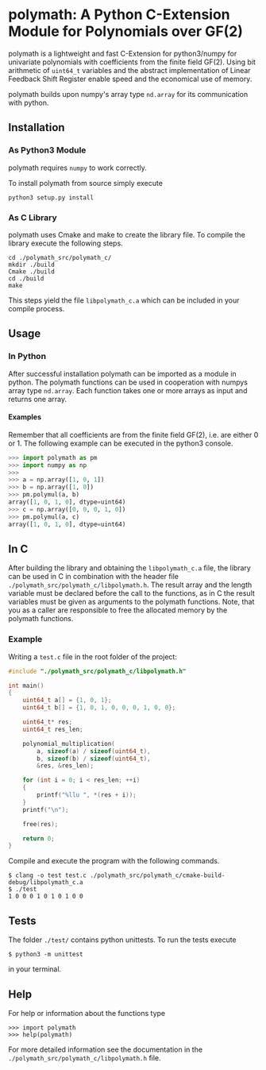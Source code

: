 # polymath: A Python C-Extension Module for Polynomials over GF(2)

polymath is a lightweight and fast C-Extension for python3/numpy for
univariate polynomials with coefficients from the finite field GF(2).
Using bit arithmetic of `uint64_t` variables and the abstract
implementation of Linear Feedback Shift Register enable speed and the
economical use of memory.

polymath builds upon numpy's array type `nd.array` for its communication
with python.

## Installation

### As Python3 Module

polymath requires `numpy` to work correctly.

To install polymath from source simply execute

```
python3 setup.py install
```


### As C Library

polymath uses Cmake and make to create the library file. To compile the
library execute the following steps.

```
cd ./polymath_src/polymath_c/
mkdir ./build
Cmake ./build
cd ./build
make
```

This steps yield the file `libpolymath_c.a` which can be included in
your compile process.

## Usage

### In Python

After successful installation polymath can be imported as a module
in python. The polymath functions can be used in cooperation with
numpys array type `nd.array`. Each function takes one or more arrays
as input and returns one array.

#### Examples

Remember that all coefficients are from the finite field GF(2), i.e.
are either 0 or 1. The following example can be executed in the
python3 console.

```python
>>> import polymath as pm
>>> import numpy as np
>>>
>>> a = np.array([1, 0, 1])
>>> b = np.array([1, 0])
>>> pm.polymul(a, b)
array([1, 0, 1, 0], dtype=uint64)
>>> c = np.array([0, 0, 0, 1, 0])
>>> pm.polymul(a, c)
array([1, 0, 1, 0], dtype=uint64)
```


## In C

After building the library and obtaining the `libpolymath_c.a` file, the
library can be used in C in combination with the header file
`./polymath_src/polymath_c/libpolymath.h`. The result array and the
length variable must be declared before the call to the functions, as in
C the result variables must be given as arguments to the polymath
functions. Note, that you as a caller are responsible to free the
allocated memory by the polymath functions.

### Example

Writing a `test.c` file in the root folder of the project:

```C
#include "./polymath_src/polymath_c/libpolymath.h"

int main()
{
	uint64_t a[] = {1, 0, 1};
	uint64_t b[] = {1, 0, 1, 0, 0, 0, 1, 0, 0};

	uint64_t* res;
	uint64_t res_len;

	polynomial_multiplication(
		a, sizeof(a) / sizeof(uint64_t),
		b, sizeof(b) / sizeof(uint64_t),
		&res, &res_len);

	for (int i = 0; i < res_len; ++i)
	{
		printf("%llu ", *(res + i));
	}
	printf("\n");

	free(res);

	return 0;
}
```

Compile and execute the program with the following commands.

```
$ clang -o test test.c ./polymath_src/polymath_c/cmake-build-debug/libpolymath_c.a
$ ./test
1 0 0 0 1 0 1 0 1 0 0
```


## Tests

The folder `./test/` contains python unittests. To run the tests execute

```
$ python3 -m unittest
```

in your terminal.

## Help

For help or information about the functions type

```
>>> import polymath
>>> help(polymath)
```

For more detailed information see the documentation in the
`./polymath_src/polymath_c/libpolymath.h` file.